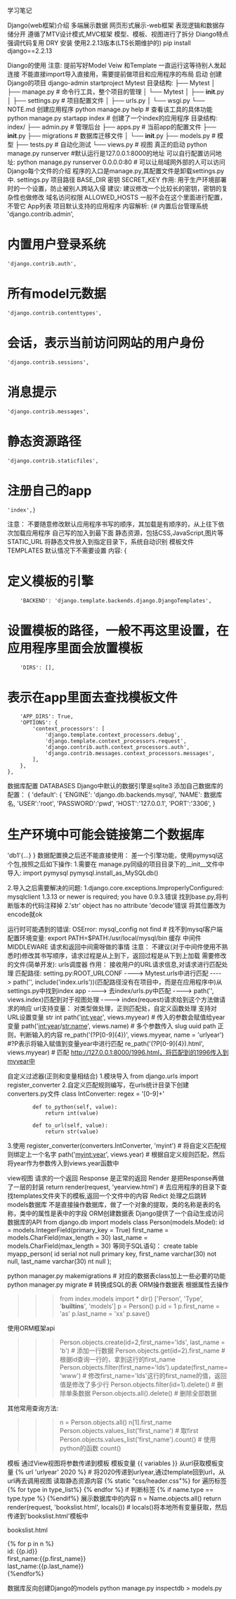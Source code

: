 学习笔记

Django(web框架)介绍
多端展示数据
网页形式展示-web框架
表现逻辑和数据存储分开
遵循了MTV设计模式,MVC框架
模型、模板、视图进行了拆分
Diango特点
强调代码复用 DRY
安装
使用2.2.13版本(LTS长期维护的)
pip install  django==2.2.13

Diango的使用
注意:
提前写好Model Veiw 和Template
一直运行这等待别人发起连接
不能直接import导入直接用，需要提前做项目和应用程序的布局
启动
创建Django的项目
django-admin startproject Mytest
目录结构:
├── Mytest
│   ├── manage.py   # 命令行工具，整个项目的管理
│   └── Mytest
│       ├── __init__.py
│       ├── settings.py   # 项目配置文件
│       ├── urls.py
│       └── wsgi.py
└── NOTE.md
创建应用程序
python manage.py help  # 查看该工具的具体功能
python manage.py startapp index  # 创建了一个index的应用程序
目录结构:
index/
├── admin.py  # 管理后台
├── apps.py  # 当前app的配置文件
├── __init__.py
├── migrations  # 数据库迁移文件
│   └── __init__.py
├── models.py  # 模型
├── tests.py  # 自动化测试
└── views.py  # 视图
真正的启动
python manage.py runserver  #默认运行是127.0.0.1:8000的地址
可以自行配置访问地址:
python manage.py runserver 0.0.0.0:80  # 可以让局域网外部的人可以访问
Django每个文件的介绍
程序的入口是manage.py,其配置文件是卸载settings.py中.
settings.py
项目路径
BASE_DIR
密钥
SECRET_KEY
作用:
用于生产环境部署时的一个设置，防止被别人跨站入侵
建议:
建议修改一个比较长的密钥，密钥的复杂性也做修改
域名访问权限
ALLOWED_HOSTS
一般不会在这个里面进行配置，不管它
App列表
项目默认支持的应用程序
内容解析:
   {# 内置后台管理系统
    'django.contrib.admin',
   # 内置用户登录系统
    'django.contrib.auth',
   # 所有model元数据
    'django.contrib.contenttypes',
   # 会话，表示当前访问网站的用户身份
    'django.contrib.sessions',
   # 消息提示
    'django.contrib.messages',
   # 静态资源路径
    'django.contrib.staticfiles',
   # 注册自己的app
    'index',}
注意：
不要随意修改默认应用程序书写的顺序，其加载是有顺序的，从上往下依次加载应用程序
自己写的加入到最下面
静态资源，包括CSS,JavaScript,图片等
STATIC_URL
将静态文件放入到指定目录下，系统自动识别
模板文件
TEMPLATES
默认情况下不需要设置
内容:
{
# 定义模板的引擎
        'BACKEND': 'django.template.backends.django.DjangoTemplates',
# 设置模板的路径，一般不再这里设置，在应用程序里面会放置模板
        'DIRS': [],
# 表示在app里面去查找模板文件
        'APP_DIRS': True,
        'OPTIONS': {
            'context_processors': [
                'django.template.context_processors.debug',
                'django.template.context_processors.request',
                'django.contrib.auth.context_processors.auth',
                'django.contrib.messages.context_processors.messages',
            ],
        },
    },
数据库配置
DATABASES
Django中默认的数据引擎是sqlite3
添加自己数据库的配置：
{
    'default': {
        'ENGINE': 'django.db.backends.mysql',
        'NAME': 数据库名,
 'USER':'root',
 'PASSWORD':'pwd',
 'HOST':'127.0.0.1',
 'PORT':'3306',
    }
  # 生产环境中可能会链接第二个数据库
  'db1'{...}
}
数据配置换之后还不能直接使用：
差一个引擎功能，使用pymysql这个包,按照之后如下操作:
1.需要在 manage.py同级的项目目录下的__init__文件中导入:
            import pymysql
            pymysql.install_as_MySQLdb()

2.导入之后需要解决的问题:
1.django.core.exceptions.ImproperlyConfigured: mysqlclient 1.3.13 or newer is required; you have 0.9.3.错误
找到base.py,将判断版本的代码注释掉
2.'str' object has no attribute 'decode'错误
将其位置改为encode就ok

运行时可能遇到的错误:
OSError: mysql_config not find # 找不到mysql客户端
配置环境变量: export PATH=$PATH:/usr/local/mysql/bin
缓存
中间件
MIDDLEWARE
请求和返回中间需呀做的事情
注意：
不建议(对于中间件使用不熟悉时)修改其书写顺序，请求过程是从上到下，返回过程是从下到上加载
需要修改的文件(简单开发):
urls调度器
作用：
接收用户的URL请求信息,对请求进行匹配处理
匹配路径: setting.py:ROOT_URLCONF ----> Mytest.urls中进行匹配 ----> path('', include('index.urls'))(匹配路径没有在项目中，而是在应用程序中)从settings.py中找到index app ----> 去index/urls.py中匹配 ----> path('', views.index)匹配到对于视图处理 ----> index(request)请求给到这个方法做请求的响应
url支持变量：
对类型做处理，正则匹配处，自定义函数处理
支持对URL设置变量
str
int
path('<int:year>', views.myyear)  # 传入的参数会赋值给year变量
path('<int:year>/<str:name>', views.name)  # 多个参数传入
slug
uuid
path
正则，判断输入的内容
    re_path('(?P<year>[0-9]{4})', views.myyear, name = 'urlyear')  #?P表示将输入赋值到变量year中进行匹配
    re_path('(?P<year>[0-9]{4}).html', views.myyear)  # 匹配 http://127.0.0.1:8000/1996.html，将匹配到的1996传入到myyear中

自定义过滤器(正则和变量相结合)
1.模块导入
from django.urls import register_converter
2.自定义匹配规则编写，在urls统计目录下创建converters.py文件
        class IntConverter:
            regex = '[0-9]+'

            def to_python(self, value):
                return int(value)

            def to_url(self, value):
                return str(value)

3.使用
        register_converter(converters.IntConverter, 'myint')  # 将自定义匹配规则绑定上一个名字
        path('<myint:year>', views.year)  # 根据自定义规则匹配，然后将year作为参数传入到views.year函数中

view视图
请求的一个返回
Response 是正常的返回
Render 是把Response再做了一层的封装
return render(request, 'yearview.html')  # 去应用程序的目录下查找templates文件夹下的模板,返回一个文件中的内容
Redict 处理之后跳转
models数据库
不是直接操作数据库，做了一个对象的提取，类的名称是表的名称，类中的属性是表中的字段
ORM创建数据表
Django提供了一个自动生成访问数据库的API
from django.db import models
class Person(models.Model):
    id = models.IntegerField(primary_key = True)
    first_name = models.CharField(max_length = 30)
    last_name = models.CharField(max_length = 30)
等同于SQL语句：
    create table myapp_person(
        id serial not null primary key,
        first_name varchar(30) not null,
       last_name varchar(30) nt null
    );

python manager.py makemigrations  # 对应的数据表class加上一些必要的功能
python manager.py migrate  # 转换成SQL的表
ORM操作数据表
根据属性去操作
>>> from index.models import *
>>> dir()
['Person', 'Type', '__builtins__', 'models']
>>> p = Person()
>>> p.id = 1
>>> p.first_name = 'as'
>>> p.last_name = 'xx'
>>> p.save()


使用ORM框架api
>>> Person.objects.create(id=2,first_name='lds', last_name = 'b')  # 添加一行数据
>>> Person.objects.get(id=2).first_name  # 根据id查询一行的，拿到这行的first_name
>>> Person.objects.filter(first_name='lds').update(first_name='www') # 修改first_name='lds'这行的first_name的值，返回值是修改了多少行
>>> Person.objects.filter(id=1).delete()  # 删除单条数据
>>> Person.objects.all().delete()  # 删除全部数据

其他常用查询方法:
>>> n = Person.objects.all()
>>> n[1].first_name
>>> Person.objects.values_list('first_name')  # 取first
>>> Person.objects.values_list('first_name').count()  # 使用python的函数 count()

模板
通过View视图将参数传递到模板
模板变量  {{ variables }}
从url获取模板变量  {% url 'urlyear' 2020 %}  # 将2020传递到urlyear,通过template回到url，从url再去调用视图
读取静态资源内容  {% static "css/header.css"%}
for 遍历标签 {% for type in type_list%} {% endfor %}
if 判断标签 {% if name.type == type.type %} {%endif%}
展示数据库中的内容
n = Name.objects.all()
return render(request, 'bookslist.html', locals())  # locals()将本地所有变量获取，然后传递到'bookslist.html'模板中

bookslist.html
<html>
<head>
    <meta charset='UTF-8'>
    <title>Person</title>
</head>
<body>
{% for p in n %}
    <div> id: {{p.id}}<br>
        first_name:{{p.first_name}}<br>
        last_name:{{p.last_name}}
    </div>
{%endfor%}
</body>

数据库反向创建Django的models
python manage.py inspectdb > models.py


